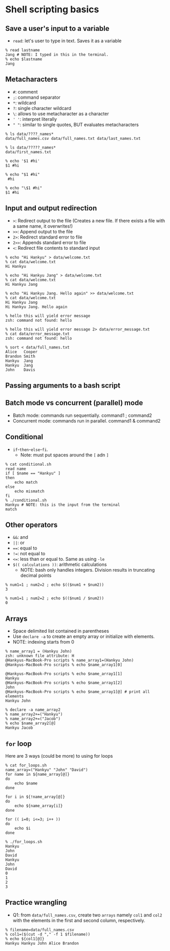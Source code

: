 # Shell scripting basics

## Save a user's input to a variable

- `read`: let's user to type in text. Saves it as a variable

```
% read lastname
Jang # NOTE: I typed in this in the terminal.
% echo $lastname 
Jang
```

## Metacharacters

- `#`: comment
- `;`: command separator
- `*`: wildcard
- `?`: single character wildcard
- `\`: allows to use metacharacter as a character
- `' '`: interpret literally
- `" "`: similar to single quotes, BUT evaluates metacharacters

```
% ls data/????_names*
data/full_names.csv	data/full_names.txt	data/last_names.txt

% ls data/?????_names*
data/first_names.txt

% echo '$1 #hi'
$1 #hi

% echo "$1 #hi"
 #hi

% echo "\$1 #hi" 
$1 #hi
```

## Input and output redirection

- `>`: Redirect output to the file (Creates a new file. If there exists a file with a same name, it overwrites!)
- `>>`: Append output to the file
- `2>`: Redirect standard error to file
- `2>>`: Appends standard error to file
- `<`: Redirect file contents to standard input

```
% echo "Hi Hankyu" > data/welcome.txt
% cat data/welcome.txt
Hi Hankyu

% echo "Hi Hankyu Jang" > data/welcome.txt
% cat data/welcome.txt
Hi Hankyu Jang

% echo "Hi Hankyu Jang. Hello again" >> data/welcome.txt
% cat data/welcome.txt
Hi Hankyu Jang
Hi Hankyu Jang. Hello again

% hello this will yield error message
zsh: command not found: hello

% hello this will yield error message 2> data/error_message.txt
% cat data/error_message.txt
zsh: command not found: hello

% sort < data/full_names.txt
Alice	Cooper
Brandon	Smith
Hankyu	Jang
Hankyu	Jang
John	Davis
```

## Passing arguments to a bash script

## Batch mode vs concurrent (parallel) mode
- Batch mode: commands run sequentially. command1 ; command2
- Concurrent mode: commands run in parallel. command1 & command2

## Conditional
- `if`-`then`-`else`-`fi`.
  - Note: must put spaces around the `[` adn `]`

```
% cat conditional.sh
read name
if [ $name == "Hankyu" ]
then
    echo match
else
    echo mismatch
fi
% ./conditional.sh 
Hankyu # NOTE: this is the input from the terminal
match
```

## Other operators
- `&&`: and
- `||`: or
- `==`: equal to
- `!=`: not equal to
- `<=`: less than or equal to. Same as using `-le` 
- `$(( calculations ))`: arithmetic calculations
  - NOTE: bash only handles integers. Division results in truncating decimal points

```
% num1=1 ; num2=2 ; echo $(($num1 + $num2))
3

% num1=1 ; num2=2 ; echo $(($num1 / $num2))
0
```

## Arrays
- Space delimited list contained in parentheses
- Use `declare -a` to create an empty array or initialize with elements.
- NOTE: indexing starts from 0

```
% name_array1 = (Hankyu John)
zsh: unknown file attribute: H
@Hankyus-MacBook-Pro scripts % name_array1=(Hankyu John) 
@Hankyus-MacBook-Pro scripts % echo $name_array1[0]

@Hankyus-MacBook-Pro scripts % echo $name_array1[1]
Hankyu
@Hankyus-MacBook-Pro scripts % echo $name_array1[2]
John
@Hankyus-MacBook-Pro scripts % echo $name_array1[@] # print all elements
Hankyu John

% declare -a name_array2
% name_array2+=("Hankyu")
% name_array2+=("Jacob") 
% echo $name_array2[@]  
Hankyu Jacob
```

## `for` loop

Here are 3 ways (could be more) to using for loops

```
% cat for_loops.sh 
name_array=("Hankyu" "John" "David")
for name in ${name_array[@]}
do
    echo $name
done

for i in ${!name_array[@]}
do
    echo ${name_array[i]}
done

for (( i=0; i<=3; i++ ))
do
    echo $i
done

% ./for_loops.sh  
Hankyu
John
David
Hankyu
John
David
0
1
2
3
```

## Practice wrangling
- Q1: from `data/full_names.csv`, create two `arrays` namely `col1` and `col2` with the elements in the first and second column, respectively.

```
% filename=data/full_names.csv
% col1=($(cut -d "," -f 1 $filename))
% echo ${col1[@]}
Hankyu Hankyu John Alice Brandon
```
